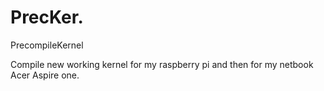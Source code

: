 PrecKer.
==============
PrecompileKernel

Compile new working kernel for my raspberry pi and then for my netbook Acer Aspire one.
